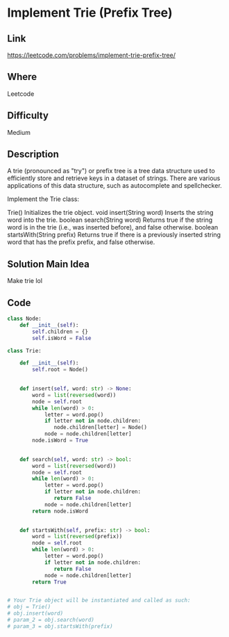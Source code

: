# Implement Trie (Prefix Tree)

## Link

https://leetcode.com/problems/implement-trie-prefix-tree/

## Where

Leetcode

## Difficulty

Medium

## Description

A trie (pronounced as "try") or prefix tree is a tree data structure used to efficiently store and retrieve keys in a dataset of strings. There are various applications of this data structure, such as autocomplete and spellchecker.

Implement the Trie class:

Trie() Initializes the trie object.
void insert(String word) Inserts the string word into the trie.
boolean search(String word) Returns true if the string word is in the trie (i.e., was inserted before), and false otherwise.
boolean startsWith(String prefix) Returns true if there is a previously inserted string word that has the prefix prefix, and false otherwise.

## Solution Main Idea

Make trie lol


## Code

```python
class Node:
    def __init__(self):
        self.children = {}
        self.isWord = False

class Trie:

    def __init__(self):
        self.root = Node()
        

    def insert(self, word: str) -> None:
        word = list(reversed(word))
        node = self.root
        while len(word) > 0:
            letter = word.pop()
            if letter not in node.children:
               node.children[letter] = Node()
            node = node.children[letter]
        node.isWord = True
        

    def search(self, word: str) -> bool:
        word = list(reversed(word))
        node = self.root
        while len(word) > 0:
            letter = word.pop()
            if letter not in node.children:
               return False
            node = node.children[letter]
        return node.isWord
        

    def startsWith(self, prefix: str) -> bool:
        word = list(reversed(prefix))
        node = self.root
        while len(word) > 0:
            letter = word.pop()
            if letter not in node.children:
               return False
            node = node.children[letter]
        return True


# Your Trie object will be instantiated and called as such:
# obj = Trie()
# obj.insert(word)
# param_2 = obj.search(word)
# param_3 = obj.startsWith(prefix)
```
